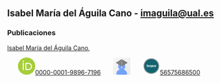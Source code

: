 
## Isabel María del Águila Cano - imaguila@ual.es

### Publicaciones

[Isabel María del Águila Cano](http://brujula.ual.es/authors/8.html),

 &ensp;&ensp;&ensp; <img src="https://github.com/GrupoKSEual/KSEual/blob/88f9a8e4f0b70f83870727b7ea12425d0a5746a6/iconos/orcid.png" style="width:40px;height:40px;">[0000-0001-9896-7196](https://orcid.org/0000-0001-9896-7196)
  &ensp;&ensp;&ensp; [<img src="https://github.com/GrupoKSEual/KSEual/blob/2a1efd3ca8c5fc5ade0f25938f0afde884893596/iconos/scholar.jpg" style="width:40px;height:40px;">](https://scholar.google.es/citations?user=7x1-0GsAAAAJ&hl=es)
    &ensp;&ensp;&ensp; <img src="https://github.com/GrupoKSEual/KSEual/blob/850d20a84a2e63657cd6c7b213bfdaf5b6987434/iconos/scopus.jpg" style="width:40px;height:40px;">[56575686500](https://www.scopus.com/authid/detail.uri?authorId=56575686500)
